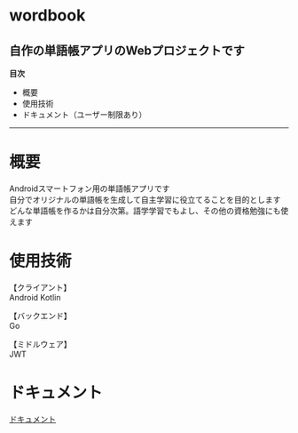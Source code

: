 # wordbook

自作の単語帳アプリのWebプロジェクトです
---

**目次**
- 概要
- 使用技術
- ドキュメント（ユーザー制限あり）
  
---

# 概要
Androidスマートフォン用の単語帳アプリです  
自分でオリジナルの単語帳を生成して自主学習に役立てることを目的とします  
どんな単語帳を作るかは自分次第。語学学習でもよし、その他の資格勉強にも使えます


# 使用技術
【クライアント】  
Android Kotlin  

【バックエンド】  
Go

【ミドルウェア】  
JWT

# ドキュメント
[ドキュメント](https://drive.google.com/drive/folders/145Oct_SfK1TrvYaDjYPOi_jWkqhh6kOT?usp=sharing)
